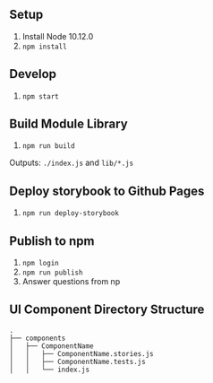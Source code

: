 ## Setup

1. Install Node 10.12.0
2. `npm install`

## Develop

1. `npm start`

## Build Module Library

1. `npm run build`

Outputs: `./index.js` and `lib/*.js`

## Deploy storybook to Github Pages

1. `npm run deploy-storybook`

## Publish to npm

1. `npm login`
2. `npm run publish`
3. Answer questions from np

## UI Component Directory Structure

```
.
├── components
│   ├── ComponentName
│   │   ├── ComponentName.stories.js
│   │   ├── ComponentName.tests.js
│   │   └── index.js
```
